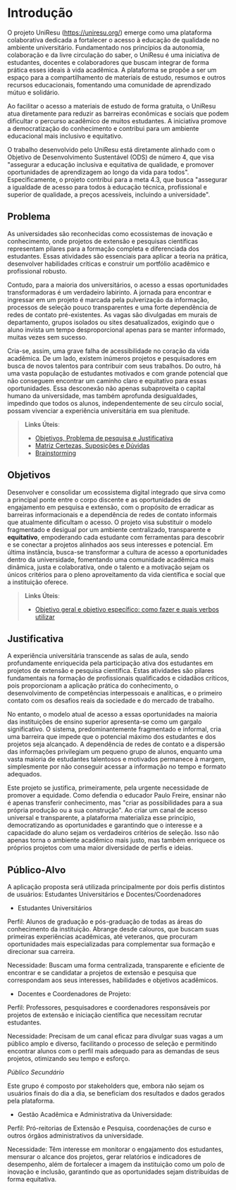 # Introdução

O projeto UniResu (https://uniresu.org/) emerge como uma plataforma colaborativa dedicada a fortalecer o acesso à educação de qualidade no ambiente universitário. Fundamentado nos princípios da autonomia, colaboração e da livre circulação do saber, o UniResu é uma iniciativa de estudantes, docentes e colaboradores que buscam integrar de forma prática esses ideais à vida acadêmica. A plataforma se propõe a ser um espaço para a compartilhamento de materiais de estudo, resumos e outros recursos educacionais, fomentando uma comunidade de aprendizado mútuo e solidário.

Ao facilitar o acesso a materiais de estudo de forma gratuita, o UniResu atua diretamente para reduzir as barreiras econômicas e sociais que podem dificultar o percurso acadêmico de muitos estudantes. A iniciativa promove a democratização do conhecimento e contribui para um ambiente educacional mais inclusivo e equitativo.

O trabalho desenvolvido pelo UniResu está diretamente alinhado com o Objetivo de Desenvolvimento Sustentável (ODS) de número 4, que visa "assegurar a educação inclusiva e equitativa de qualidade, e promover oportunidades de aprendizagem ao longo da vida para todos". Especificamente, o projeto contribui para a meta 4.3, que busca "assegurar a igualdade de acesso para todos à educação técnica, profissional e superior de qualidade, a preços acessíveis, incluindo a universidade".

## Problema
As universidades são reconhecidas como ecossistemas de inovação e conhecimento, onde projetos de extensão e pesquisas científicas representam pilares para a formação completa e diferenciada dos estudantes. Essas atividades são essenciais para aplicar a teoria na prática, desenvolver habilidades críticas e construir um portfólio acadêmico e profissional robusto.

Contudo, para a maioria dos universitários, o acesso a essas oportunidades transformadoras é um verdadeiro labirinto. A jornada para encontrar e ingressar em um projeto é marcada pela pulverização da informação, processos de seleção pouco transparentes e uma forte dependência de redes de contato pré-existentes. As vagas são divulgadas em murais de departamento, grupos isolados ou sites desatualizados, exigindo que o aluno invista um tempo desproporcional apenas para se manter informado, muitas vezes sem sucesso.

Cria-se, assim, uma grave falha de acessibilidade no coração da vida acadêmica. De um lado, existem inúmeros projetos e pesquisadores em busca de novos talentos para contribuir com seus trabalhos. Do outro, há uma vasta população de estudantes motivados e com grande potencial que não conseguem encontrar um caminho claro e equitativo para essas oportunidades. Essa desconexão não apenas subaproveita o capital humano da universidade, mas também aprofunda desigualdades, impedindo que todos os alunos, independentemente de seu círculo social, possam vivenciar a experiência universitária em sua plenitude.

> **Links Úteis**:
> - [Objetivos, Problema de pesquisa e Justificativa](https://medium.com/@versioparole/objetivos-problema-de-pesquisa-e-justificativa-c98c8233b9c3)
> - [Matriz Certezas, Suposições e Dúvidas](https://medium.com/educa%C3%A7%C3%A3o-fora-da-caixa/matriz-certezas-suposi%C3%A7%C3%B5es-e-d%C3%BAvidas-fa2263633655)
> - [Brainstorming](https://www.euax.com.br/2018/09/brainstorming/)

## Objetivos

Desenvolver e consolidar um ecossistema digital integrado que sirva como a principal ponte entre o corpo discente e as oportunidades de engajamento em pesquisa e extensão, com o propósito de erradicar as barreiras informacionais e a dependência de redes de contato informais que atualmente dificultam o acesso. O projeto visa substituir o modelo fragmentado e desigual por um ambiente centralizado, transparente e **equitativo**, empoderando cada estudante com ferramentas para descobrir e se conectar a projetos alinhados aos seus interesses e potencial. Em última instância, busca-se transformar a cultura de acesso a oportunidades dentro da universidade, fomentando uma comunidade acadêmica mais dinâmica, justa e colaborativa, onde o talento e a motivação sejam os únicos critérios para o pleno aproveitamento da vida científica e social que a instituição oferece.
 
> **Links Úteis**:
> - [Objetivo geral e objetivo específico: como fazer e quais verbos utilizar](https://blog.mettzer.com/diferenca-entre-objetivo-geral-e-objetivo-especifico/)

## Justificativa

A experiência universitária transcende as salas de aula, sendo profundamente enriquecida pela participação ativa dos estudantes em projetos de extensão e pesquisa científica. Estas atividades são pilares fundamentais na formação de profissionais qualificados e cidadãos críticos, pois proporcionam a aplicação prática do conhecimento, o desenvolvimento de competências interpessoais e analíticas, e o primeiro contato com os desafios reais da sociedade e do mercado de trabalho.

No entanto, o modelo atual de acesso a essas oportunidades na maioria das instituições de ensino superior apresenta-se como um gargalo significativo. O sistema, predominantemente fragmentado e informal, cria uma barreira que impede que o potencial máximo dos estudantes e dos projetos seja alcançado. A dependência de redes de contato e a dispersão das informações privilegiam um pequeno grupo de alunos, enquanto uma vasta maioria de estudantes talentosos e motivados permanece à margem, simplesmente por não conseguir acessar a informação no tempo e formato adequados.

Este projeto se justifica, primeiramente, pela urgente necessidade de promover a equidade. Como defendia o educador Paulo Freire, ensinar não é apenas transferir conhecimento, mas "criar as possibilidades para a sua própria produção ou a sua construção". Ao criar um canal de acesso universal e transparente, a plataforma materializa esse princípio, democratizando as oportunidades e garantindo que o interesse e a capacidade do aluno sejam os verdadeiros critérios de seleção. Isso não apenas torna o ambiente acadêmico mais justo, mas também enriquece os próprios projetos com uma maior diversidade de perfis e ideias.

## Público-Alvo

A aplicação proposta será utilizada principalmente por dois perfis distintos de usuários: Estudantes Universitários e Docentes/Coordenadores


* Estudantes Universitários 

Perfil: Alunos de graduação e pós-graduação de todas as áreas do conhecimento da instituição. Abrange desde calouros, que buscam suas primeiras experiências acadêmicas, até veteranos, que procuram oportunidades mais especializadas para complementar sua formação e direcionar sua carreira.

Necessidade: Buscam uma forma centralizada, transparente e eficiente de encontrar e se candidatar a projetos de extensão e pesquisa que correspondam aos seus interesses, habilidades e objetivos acadêmicos.

* Docentes e Coordenadores de Projeto:

Perfil: Professores, pesquisadores e coordenadores responsáveis por projetos de extensão e iniciação científica que necessitam recrutar estudantes.

Necessidade: Precisam de um canal eficaz para divulgar suas vagas a um público amplo e diverso, facilitando o processo de seleção e permitindo encontrar alunos com o perfil mais adequado para as demandas de seus projetos, otimizando seu tempo e esforço.

*Público Secundário*

Este grupo é composto por stakeholders que, embora não sejam os usuários finais do dia a dia, se beneficiam dos resultados e dados gerados pela plataforma.

* Gestão Acadêmica e Administrativa da Universidade:

Perfil: Pró-reitorias de Extensão e Pesquisa, coordenações de curso e outros órgãos administrativos da universidade.

Necessidade: Têm interesse em monitorar o engajamento dos estudantes, mensurar o alcance dos projetos, gerar relatórios e indicadores de desempenho, além de fortalecer a imagem da instituição como um polo de inovação e inclusão, garantindo que as oportunidades sejam distribuídas de forma equitativa.
